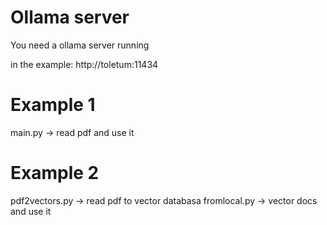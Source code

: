 
# Ollama server

You need a ollama server running

in the example: http://toletum:11434


# Example 1

main.py -> read pdf and use it

# Example 2
pdf2vectors.py -> read pdf to vector databasa
fromlocal.py -> vector docs and use it
